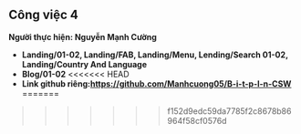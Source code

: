 
## Công việc 4

**Người thực hiện: Nguyễn Mạnh Cường**

- **Landing/01-02, Landing/FAB, Landing/Menu, Lending/Search 01-02, Landing/Country And Language**
- **Blog/01-02**
<<<<<<< HEAD
- **Link github riêng:https://github.com/Manhcuong05/B-i-t-p-l-n-CSW**
=======

>>>>>>> f152d9edc59da7785f2c8678b86964f58cf0576d
